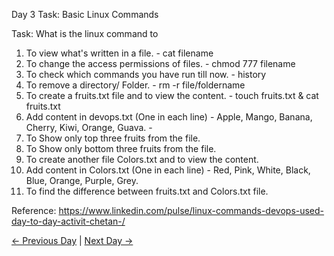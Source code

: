 Day 3 Task: Basic Linux Commands

Task: What is the linux command to

1. To view what's written in a file. - cat filename
2. To change the access permissions of files. - chmod 777 filename
3. To check which commands you have run till now. - history
4. To remove a directory/ Folder. - rm -r file/foldername
5. To create a fruits.txt file and to view the content. - touch fruits.txt & cat fruits.txt
6. Add content in devops.txt (One in each line) - Apple, Mango, Banana, Cherry, Kiwi, Orange, Guava. - 
7. To Show only top three fruits from the file.
8. To Show only bottom three fruits from the file.
9. To create another file Colors.txt and to view the content.
10. Add content in Colors.txt (One in each line) - Red, Pink, White, Black, Blue, Orange, Purple, Grey.
11. To find the difference between fruits.txt and Colors.txt file.

Reference: https://www.linkedin.com/pulse/linux-commands-devops-used-day-to-day-activit-chetan-/

[← Previous Day](../day02/README.md) | [Next Day →](../day04/README.md)
